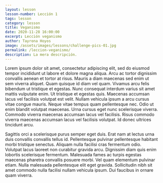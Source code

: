 ```yaml
---
layout: lesson
lesson-number: Lección 1
tags: lesson
category: lesson
title: Veganismo
date: 2020-11-28 16:00:00
excerpt: Lección veganismo
author: Tayrona Hoyos
image: /assets/images/lessons/challenge-pics-01.jpg
permalink: /leccion-veganismo/
description: La mera descripción.
---
```

Lorem ipsum dolor sit amet, consectetur adipiscing elit, sed do eiusmod tempor incididunt ut labore et dolore magna aliqua. Arcu ac tortor dignissim convallis aenean et tortor at risus. Mauris a diam maecenas sed enim ut sem viverra aliquet. Quam quisque id diam vel quam. Vivamus arcu felis bibendum ut tristique et egestas. Nunc consequat interdum varius sit amet mattis vulputate enim. Ut tristique et egestas quis. Maecenas accumsan lacus vel facilisis volutpat est velit. Nullam vehicula ipsum a arcu cursus vitae congue mauris. Neque vitae tempus quam pellentesque nec. Odio ut enim blandit volutpat maecenas. Urna cursus eget nunc scelerisque viverra. Commodo viverra maecenas accumsan lacus vel facilisis. Risus commodo viverra maecenas accumsan lacus vel facilisis volutpat. Id donec ultrices tincidunt arcu.

Sagittis orci a scelerisque purus semper eget duis. Erat nam at lectus urna duis convallis convallis tellus id. Pellentesque pulvinar pellentesque habitant morbi tristique senectus. Aliquam nulla facilisi cras fermentum odio. Volutpat lacus laoreet non curabitur gravida arcu. Dignissim diam quis enim lobortis scelerisque fermentum. Malesuada fames ac turpis egestas maecenas pharetra convallis posuere morbi. Vel quam elementum pulvinar etiam. Nulla malesuada pellentesque elit eget gravida. Sollicitudin nibh sit amet commodo nulla facilisi nullam vehicula ipsum. Dui faucibus in ornare quam viverra.
